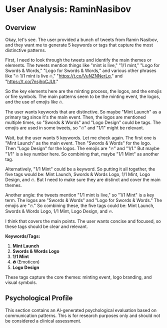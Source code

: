 # User Analysis: RaminNasibov

## Overview

<think>
Okay, let's see. The user provided a bunch of tweets from Ramin Nasibov, and they want me to generate 5 keywords or tags that capture the most distinctive patterns. 

First, I need to look through the tweets and identify the main themes or elements. The tweets mention things like "mint is live," "1/1 mint," "Logo for Swords & Words," "Logo for Swords & Words," and various other phrases like "🔥 1/1 mint is live 🔥," "https://t.co/VuNZNNerLq," and "https://t.co/7nsjhpCJUt." 

So the key elements here are the minting process, the logos, and the emojis or fire symbols. The main patterns seem to be the minting event, the logos, and the use of emojis like 🔥. 

The user wants keywords that are distinctive. So maybe "Mint Launch" as a primary tag since it's the main event. Then, the logos are mentioned multiple times, so "Swords & Words" and "Logo Design" could be tags. The emojis are used in some tweets, so "🔥" and "1/1" might be relevant. 

Wait, but the user wants 5 keywords. Let me check again. The first one is "Mint Launch" as the main event. Then "Swords & Words" for the logo. Then "Logo Design" for the logos. The emojis are "🔥" and "1/1." But maybe "1/1" is a key number here. So combining that, maybe "1/1 Mint" as another tag. 

Alternatively, "1/1 Mint" could be a keyword. So putting it all together, the five tags would be: Mint Launch, Swords & Words Logo, 1/1 Mint, Logo Design, and 🔥. But I need to make sure they are distinct and cover the main themes. 

Another angle: the tweets mention "1/1 mint is live," so "1/1 Mint" is a key term. The logos are "Swords & Words" and "Logo for Swords & Words." The emojis are "🔥." So combining these, the five tags could be: Mint Launch, Swords & Words Logo, 1/1 Mint, Logo Design, and 🔥. 

I think that covers the main points. The user wants concise and focused, so these tags should be clear and relevant.
</think>

**Keywords/Tags:**  
1. **Mint Launch**  
2. **Swords & Words Logo**  
3. **1/1 Mint**  
4. **🔥** (Emoticon)  
5. **Logo Design**  

These tags capture the core themes: minting event, logo branding, and visual symbols.

## Psychological Profile

This section contains an AI-generated psychological evaluation based on communication patterns. This is for research purposes only and should not be considered a clinical assessment.